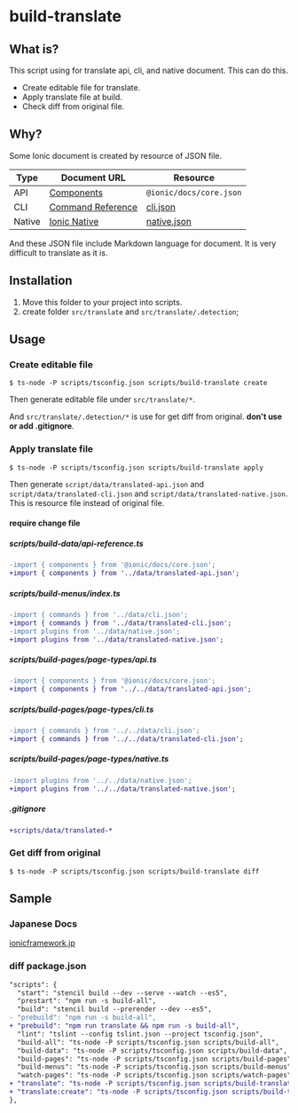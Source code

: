 # build-translate

## What is?

This script using for translate api, cli, and native document.
This can do this.

- Create editable file for translate.
- Apply translate file at build.
- Check diff from original file.

## Why?

Some Ionic document is created by resource of JSON file.

| Type   | Document URL                                             | Resource                                                                                     |
| ------ | -------------------------------------------------------- | -------------------------------------------------------------------------------------------- |
| API    | [Components](https://ionicframework.com/docs/components) | `@ionic/docs/core.json`                                                                      |
| CLI    | [Command Reference](https://ionicframework.com/docs/cli) | [cli.json](https://github.com/ionic-team/ionic-docs/blob/master/scripts/data/cli.json)       |
| Native | [Ionic Native](https://ionicframework.com/docs/native)   | [native.json](https://github.com/ionic-team/ionic-docs/blob/master/scripts/data/native.json) |

And these JSON file include Markdown language for document.
It is very difficult to translate as it is.

## Installation

1. Move this folder to your project into scripts.
2. create folder `src/translate` and `src/translate/.detection`;

## Usage

### Create editable file

```shell
$ ts-node -P scripts/tsconfig.json scripts/build-translate create
```

Then generate editable file under `src/translate/*`.

And `src/translate/.detection/*` is use for get diff from original. **don't use or add .gitignore**.

### Apply translate file

```shell
$ ts-node -P scripts/tsconfig.json scripts/build-translate apply
```

Then generate `script/data/translated-api.json` and `script/data/translated-cli.json` and `script/data/translated-native.json`.
This is resource file instead of original file.

#### require change file

##### scripts/build-data/api-reference.ts

```diff
-import { components } from '@ionic/docs/core.json';
+import { components } from '../data/translated-api.json';
```

##### scripts/build-menus/index.ts

```diff
-import { commands } from '../data/cli.json';
+import { commands } from '../data/translated-cli.json';
-import plugins from '../data/native.json';
+import plugins from '../data/translated-native.json';
```

##### scripts/build-pages/page-types/api.ts

```diff
-import { components } from '@ionic/docs/core.json';
+import { components } from '../../data/translated-api.json';
```

##### scripts/build-pages/page-types/cli.ts

```diff
-import { commands } from '../../data/cli.json';
+import { commands } from '../../data/translated-cli.json';
```

##### scripts/build-pages/page-types/native.ts

```diff
-import plugins from '../../data/native.json';
+import plugins from '../../data/translated-native.json';
```

##### .gitignore

```diff
+scripts/data/translated-*
```

### Get diff from original

```shell
$ ts-node -P scripts/tsconfig.json scripts/build-translate diff
```

## Sample

### Japanese Docs

[ionicframework.jp](https://ionicframework.jp)

### diff package.json

```diff
"scripts": {
  "start": "stencil build --dev --serve --watch --es5",
  "prestart": "npm run -s build-all",
  "build": "stencil build --prerender --dev --es5",
- "prebuild": "npm run -s build-all",
+ "prebuild": "npm run translate && npm run -s build-all",
  "lint": "tslint --config tslint.json --project tsconfig.json",
  "build-all": "ts-node -P scripts/tsconfig.json scripts/build-all",
  "build-data": "ts-node -P scripts/tsconfig.json scripts/build-data",
  "build-pages": "ts-node -P scripts/tsconfig.json scripts/build-pages",
  "build-menus": "ts-node -P scripts/tsconfig.json scripts/build-menus",
  "watch-pages": "ts-node -P scripts/tsconfig.json scripts/watch-pages",
+ "translate": "ts-node -P scripts/tsconfig.json scripts/build-translate apply",
+ "translate:create": "ts-node -P scripts/tsconfig.json scripts/build-translate create && ts-node -P scripts/tsconfig.json scripts/build-translate diff"
},
```

